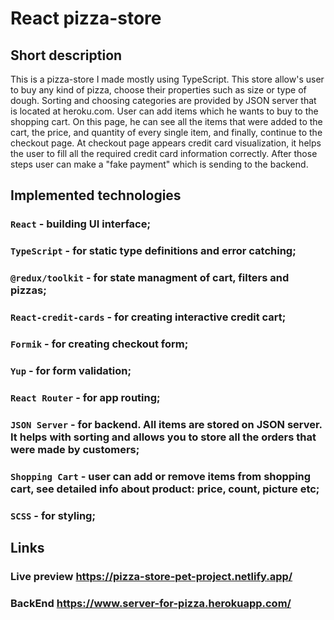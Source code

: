 # React pizza-store

## Short description

This is a pizza-store I made mostly using TypeScript. This store allow's user to buy any kind of pizza, choose their properties such as size or type of dough. Sorting and choosing categories are provided by JSON server that is located at heroku.com.  User can add items which he wants to buy to the shopping cart. On this page, he can see all the items that were added to the cart, the price, and quantity of every single item, and finally, continue to the checkout page. At checkout page appears credit card visualization, it helps the user to fill all the required credit card information correctly. After those steps user can make a "fake payment" which is sending to the backend.

## Implemented technologies

### `React` - building UI interface;
### `TypeScript` - for static type definitions and error catching;
### `@redux/toolkit` - for state managment of cart, filters and pizzas;
### `React-credit-cards` - for creating interactive credit cart;
### `Formik` - for creating checkout form;
### `Yup` - for form validation;
### `React Router` - for app routing; 
### `JSON Server` - for backend. All items are stored on JSON server. It helps with sorting and allows you to store all the orders that were made by customers;
### `Shopping Cart` - user can add or remove items from shopping cart, see detailed info about product: price, count, picture etc;
### `SCSS` - for styling;

## Links
### Live preview https://pizza-store-pet-project.netlify.app/
### BackEnd https://www.server-for-pizza.herokuapp.com/

